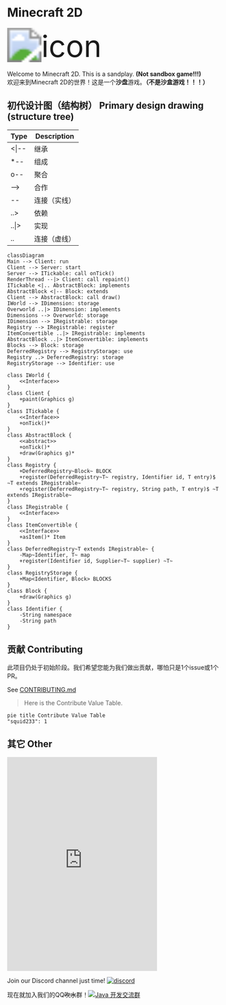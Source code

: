 <!--<style>
    .mask {
        background-color: black;
        color: black;
        transition: background-color 0.5s color 0.5s;
    }
    .mask:hover {
        background-color: none;
        color: none;
    }
</style>-->

# Minecraft 2D
<img src="icon.png" alt="icon" style="zoom:500%;" />

Welcome to Minecraft 2D. This is a sandplay. **(Not sandbox game!!!)**  
欢迎来到Minecraft 2D的世界！这是一个**沙盘**游戏。**（不是沙盒游戏！！！）**

## 初代设计图（结构树） Primary design drawing (structure tree)
| Type  | Description  |
| ----- | ------------ |
| <\|-- | 继承         |
| \*--   | 组成         |
| o--   | 聚合         |
| -->   | 合作         |
| --    | 连接（实线） |
| ..>   | 依赖         |
| ..\|> | 实现         |
| ..    | 连接（虚线） |
```mermaid
classDiagram
Main --> Client: run
Client --> Server: start
Server --> ITickable: call onTick()
RenderThread --|> Client: call repaint()
ITickable <|.. AbstractBlock: implements
AbstractBlock <|-- Block: extends
Client --> AbstractBlock: call draw()
IWorld --> IDimension: storage
Overworld ..|> IDimension: implements
Dimensions --> Overworld: storage
IDimension --> IRegistrable: storage
Registry --> IRegistrable: register
ItemConvertible ..|> IRegistrable: implements
AbstractBlock ..|> ItemConvertible: implements
Blocks --> Block: storage
DeferredRegistry --> RegistryStorage: use
Registry ..> DeferredRegistry: storage
RegistryStorage --> Identifier: use

class IWorld {
    <<Interface>>
}
class Client {
    +paint(Graphics g)
}
class ITickable {
    <<Interface>>
    +onTick()*
}
class AbstractBlock {
    <<abstract>>
    +onTick()*
    +draw(Graphics g)*
}
class Registry {
    +DeferredRegistry~Block~ BLOCK
    +register(DeferredRegistry~T~ registry, Identifier id, T entry)$ ~T extends IRegistrable~
    +register(DeferredRegistry~T~ registry, String path, T entry)$ ~T extends IRegistrable~
}
class IRegistrable {
    <<Interface>>
}
class ItemConvertible {
    <<Interface>>
    +asItem()* Item
}
class DeferredRegistry~T extends IRegistrable~ {
    -Map~Identifier, T~ map
    +register(Identifier id, Supplier~T~ supplier) ~T~
}
class RegistryStorage {
    +Map<Identifier, Block> BLOCKS
}
class Block {
    +draw(Graphics g)
}
class Identifier {
    -String namespace
    -String path
}
```

## 贡献 Contributing
此项目仍处于初始阶段。我们希望您能为我们做出贡献，哪怕只是1个issue或1个PR。

See [CONTRIBUTING.md](CONTRIBUTING.md)

> Here is the Contribute Value Table.

```mermaid
pie title Contribute Value Table
"squid233": 1
```

## 其它 Other
<iframe src="https://discord.com/widget?id=751804389718753421&theme=dark" width="350" height="500" allowtransparency="true" frameborder="0" sandbox="allow-popups allow-popups-to-escape-sandbox allow-same-origin allow-scripts"></iframe>

Join our Discord channel just time! [![discord](https://img.shields.io/discord/751804389718753421)](https://discord.gg/ydYzTKV)

现在就加入我们的QQ<span class="mask" title="你知道的太多了"><s>吹水</s></span>群！<a target="_blank" href="https://qm.qq.com/cgi-bin/qm/qr?k=efwa2cjVSs-S_UorWELGd45SPTJBTGV6&jump_from=webapi"><img border="0" src="//pub.idqqimg.com/wpa/images/group.png" alt="Java 开发交流群" title="Java 开发交流群"></a>

